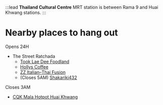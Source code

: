 :::lead
**Thailand Cultural Centre** MRT station is between Rama 9 and Huai Khwang stations.
:::

# Nearby places to hang out

Opens 24H

- The Street Ratchada
    - [Took Lae Dee Foodland](https://bingsu.js.org/#2018-08-17-typescript-1)
    - [Hollys Coffee](https://bingsu.js.org/#2022-07-03-shit6)
    - [ZZ Italian–​Thai Fusion](https://bingsu.js.org/#2018-06-01-tencent-10)
    - (Closes 5AM) [Shakariki432](https://bingsu.js.org/#2022-11-09-bkkjs17)

Closes 3AM

- [CQK Mala Hotpot Huai Khwang](https://bingsu.js.org/#2023-03-12-bangkok-open-hack-day)